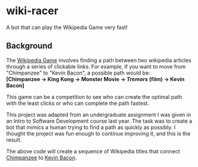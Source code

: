 # wiki-racer

A bot that can play the Wikipedia Game very fast!

## Background

The [Wikipedia Game](https://en.wikipedia.org/wiki/Wikipedia:Wiki_Game) involves finding a path between two wikipedia articles through a series of clickable links.  For example, if you want to move from "Chimpanzee" to "Kevin Bacon", a possible path would be: 
<br>**[Chimpanzee -> King Kong -> Monster Movie -> _Tremors_ (film) -> Kevin Bacon]**

This game can be a competition to see who can create the optimal path with the least clicks or who can complete the path fastest.

This project was adapted from an undergraduate assignment I was given in an Intro to Software Development course last year.  The task was to create a bot that mimics a human trying to find a path as quickly as possibly.  I thought the project was fun enough to continue improving it, and this is the result.

The above code will create a sequence of Wikipedia titles that connect [Chimpanzee](https://en.wikipedia.org/wiki/Chimpanzee) to [Kevin Bacon](https://en.wikipedia.org/wiki/Kevin_Bacon).
